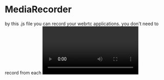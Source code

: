 # MediaRecorder
by this .js file you can record your webrtc applications. you don't need to record from each <video> separately and then merge them. 
just use this code to record your webpage.   
